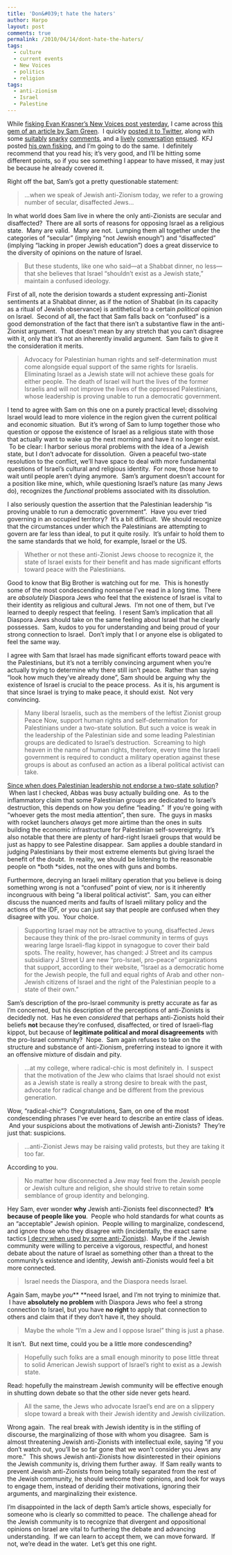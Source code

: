 ```yaml
---
title: 'Don&#039;t hate the haters'
author: Harpo
layout: post
comments: true
permalink: /2010/04/14/dont-hate-the-haters/
tags:
  - culture
  - current events
  - New Voices
  - politics
  - religion
tags:
  - anti-zionism
  - Israel
  - Palestine
---
```

While <a href="http://blog.newvoices.org/?p=3196" target="_blank">fisking Evan Krasner&#8217;s New Voices post yesterday</a>, I came across <a href="http://www.newvoices.org/opinion?id=0121" target="_blank">this gem of an article by Sam Green</a>.  I quickly <a href="http://twitter.com/renaissanceboy/status/12132986338" target="_blank">posted it to Twitter</a>, along with some <a href="http://twitter.com/renaissanceboy/status/12133053845" target="_blank">suitably</a> <a href="http://twitter.com/renaissanceboy/status/12133113267" target="_blank">snarky</a> <a href="http://twitter.com/renaissanceboy/status/12133157968" target="_blank">comments</a>, and a <a href="http://twitter.com/thewanderingjew/status/12133179751" target="_blank">lively</a> <a href="http://twitter.com/alanscottevil/status/12133478099" target="_blank">conversation</a> <a href="http://twitter.com/thewanderingjew/status/12133740645" target="_blank">ensued</a>.  KFJ posted <a href="http://www.judaismwithoutborders.org/2010/04/13/sam-green-is-a-littlegreen-at-this/" target="_blank">his own fisking</a>, and I&#8217;m going to do the same.  I definitely recommend that you read his; it&#8217;s very good, and I&#8217;ll be hitting some different points, so if you see something I appear to have missed, it may just be because he already covered it.

Right off the bat, Sam&#8217;s got a pretty questionable statement:

> &#8230;when we speak of Jewish anti-Zionism today, we refer to a growing number of secular, disaffected Jews&#8230;

In what world does Sam live in where the only anti-Zionists are secular and disaffected?  There are all sorts of reasons for opposing Israel as a religious state.  Many are valid.  Many are not.  Lumping them all together under the categories of &#8220;secular&#8221; (implying &#8220;not Jewish enough&#8221;) and &#8220;disaffected&#8221; (implying &#8220;lacking in proper Jewish education&#8221;) does a great disservice to the diversity of opinions on the nature of Israel.

> But these students, like one who said—at a Shabbat dinner, no less—that she believes that Israel “shouldn’t exist as a Jewish state,” maintain a confused ideology.

First of all, note the derision towards a student expressing anti-Zionist sentiments at a Shabbat dinner, as if the notion of Shabbat (in its capacity as a ritual of Jewish observance) is antithetical to a certain *political* opinion on Israel.  Second of all, the fact that Sam falls back on &#8220;confused&#8221; is a good demonstration of the fact that there isn&#8217;t a substantive flaw in the anti-Zionist argument.  That doesn&#8217;t mean by any stretch that you can&#8217;t disagree with it, only that it&#8217;s not an inherently invalid argument.  Sam fails to give it the consideration it merits.

> Advocacy for Palestinian human rights and self-determination must come alongside equal support of the same rights for Israelis. Eliminating Israel as a Jewish state will not achieve these goals for either people. The death of Israel will hurt the lives of the former Israelis and will not improve the lives of the oppressed Palestinians, whose leadership is proving unable to run a democratic government.

I tend to agree with Sam on this one on a purely practical level; dissolving Israel would lead to more violence in the region given the current political and economic situation.  But it&#8217;s wrong of Sam to lump together those who question or oppose the existence of Israel as a religious state with those that actually want to wake up the next morning and have it no longer exist.  To be clear: I harbor serious moral problems with the idea of a Jewish state, but I don&#8217;t advocate for dissolution.  Given a peaceful two-state resolution to the conflict, we&#8217;ll have space to deal with more fundamental questions of Israel&#8217;s cultural and religious identity.  For now, those have to wait until people aren&#8217;t dying anymore.  Sam&#8217;s argument doesn&#8217;t account for a position like mine, which, while questioning Israel&#8217;s nature (as many Jews do), recognizes the *functional* problems associated with its dissolution.

I also seriously question the assertion that the Palestinian leadership &#8220;is proving unable to run a democratic government&#8221;.  Have you ever tried governing in an occupied territory?  It&#8217;s a bit difficult.  We should recognize that the circumstances under which the Palestinians are attempting to govern are far less than ideal, to put it quite rosily.  It&#8217;s unfair to hold them to the same standards that we hold, for example, Israel or the US.

> Whether or not these anti-Zionist Jews choose to recognize it, the state of Israel exists for their benefit and has made significant efforts toward peace with the Palestinians.

Good to know that Big Brother is watching out for me.  This is honestly some of the most condescending nonsense I&#8217;ve read in a long time.  There are *absolutely* Diaspora Jews who feel that the existence of Israel is vital to their identity as religious and cultural Jews.  I&#8217;m not one of them, but I&#8217;ve learned to deeply respect that feeling.  I resent Sam&#8217;s implication that all Diaspora Jews should take on the same feeling about Israel that he clearly possesses.  Sam, kudos to you for understanding and being proud of your strong connection to Israel.  Don&#8217;t imply that I or anyone else is obligated to feel the same way.

I agree with Sam that Israel has made significant efforts toward peace with the Palestinians, but it&#8217;s not a terribly convincing argument when you&#8217;re actually trying to determine why there still isn&#8217;t peace.  Rather than saying &#8220;look how much they&#8217;ve already done&#8221;, Sam should be arguing why the existence of Israel is crucial to the peace process.  As it is, his argument is that since Israel is trying to make peace, it should exist.  Not very convincing.

> Many liberal Israelis, such as the members of the leftist Zionist group Peace Now, support human rights and self-determination for Palestinians under a two-state solution. But such a voice is weak in the leadership of the Palestinian side and some leading Palestinian groups are dedicated to Israel’s destruction.  Screaming to high heaven in the name of human rights, therefore, every time the Israeli government is required to conduct a military operation against these groups is about as confused an action as a liberal political activist can take.

<a href="http://www.nytimes.com/2009/11/12/world/middleeast/12abbas.html?_r=1" target="_blank">Since when does Palestinian leadership not endorse a two-state solution</a>?  When last I checked, Abbas was busy actually building one.  As to the inflammatory claim that some Palestinian groups are dedicated to Israel&#8217;s destruction, this depends on how you define &#8220;leading.&#8221;  If you&#8217;re going with &#8220;whoever gets the most media attention&#8221;, then sure.  The guys in masks with rocket launchers *always* get more airtime than the ones in suits building the economic infrastructure for Palestinian self-sovereignty.  It&#8217;s also notable that there are plenty of hard-right Israeli groups that would be just as happy to see Palestine disappear.  Sam applies a double standard in judging Palestinians by their most extreme elements but giving Israel the benefit of the doubt.  In reality, we should be listening to the reasonable people on *both *sides, not the ones with guns and bombs.

Furthermore, decrying an Israeli military operation that you believe is doing something wrong is not a &#8220;confused&#8221; point of view, nor is it inherently incongruous with being &#8220;a liberal political activist&#8221;.  Sam, you can either discuss the nuanced merits and faults of Israeli military policy and the actions of the IDF, or you can just say that people are confused when they disagree with you.  Your choice.

> Supporting Israel may not be attractive to young, disaffected Jews because they think of the pro-Israel community in terms of guys wearing large Israeli-flag kippot in synagogue to cover their bald spots. The reality, however, has changed: J Street and its campus subsidiary J Street U are new “pro-Israel, pro-peace” organizations that support, according to their website, “Israel as a democratic home for the Jewish people, the full and equal rights of Arab and other non-Jewish citizens of Israel and the right of the Palestinian people to a state of their own.”

Sam&#8217;s description of the pro-Israel community is pretty accurate as far as I&#8217;m concerned, but his description of the perceptions of anti-Zionists is decidedly not.  Has he even *considered* that perhaps anti-Zionists hold their beliefs **not** because they&#8217;re confused, disaffected, or tired of Israeli-flag kippot, but because of **legitimate political and moral disagreements** with the pro-Israel community?  Nope.  Sam again refuses to take on the structure and substance of anti-Zionism, preferring instead to ignore it with an offensive mixture of disdain and pity.

> &#8230;at my college, where radical-chic is most definitely in.  I suspect that the motivation of the Jew who claims that Israel should not exist as a Jewish state is really a strong desire to break with the past, advocate for radical change and be different from the previous generation.

Wow, &#8220;radical-chic&#8221;?  Congratulations, Sam, on one of the most condescending phrases I&#8217;ve ever heard to describe an entire class of ideas.  And your suspicions about the motivations of Jewish anti-Zionists?  They&#8217;re just that: suspicions.

> &#8230;anti-Zionist Jews may be raising valid protests, but they are taking it too far.

According to you.

> No matter how disconnected a Jew may feel from the Jewish people or Jewish culture and religion, she should strive to retain some semblance of group identity and belonging.

Hey Sam, ever wonder **why** Jewish anti-Zionists feel disconnected?  **It&#8217;s because of people like you**.  People who hold standards for what counts as an &#8220;acceptable&#8221; Jewish opinion.  People willing to marginalize, condescend, and ignore those who they disagree with (incidentally, the exact same tactics <a href="http://www.harpojaeger.com/2009/11/21/bds-a-threat-to-peace/" target="_blank">I decry when used by some anti-Zionists</a>).  Maybe if the Jewish community were willing to perceive a vigorous, respectful, and honest debate about the nature of Israel as something other than a threat to the community&#8217;s existence and identity, Jewish anti-Zionists would feel a bit more connected.

> Israel needs the Diaspora, and the Diaspora needs Israel.

Again Sam, maybe *you*** **need Israel, and I&#8217;m not trying to minimize that.  I have **absolutely no problem** with Diaspora Jews who feel a strong connection to Israel, but you have **no right** to apply that connection to others and claim that if they don&#8217;t have it, they should.

> Maybe the whole “I’m a Jew and I oppose Israel” thing is just a phase.

It isn&#8217;t.  But next time, could you be a little more condescending?

> Hopefully such folks are a small enough minority to pose little threat to solid American Jewish support of Israel’s right to exist as a Jewish state.

Read: hopefully the mainstream Jewish community will be effective enough in shutting down debate so that the other side never gets heard.

> All the same, the Jews who advocate Israel’s end are on a slippery slope toward a break with their Jewish identity and Jewish civilization.

Wrong again.  The real break with Jewish identity is in the stifling of discourse, the marginalizing of those with whom you disagree.  Sam is almost threatening Jewish anti-Zionists with intellectual exile, saying &#8220;if you don&#8217;t watch out, you&#8217;ll be so far gone that we won&#8217;t consider you Jews any more.&#8221;  This shows Jewish anti-Zionists how disinterested in their opinions the Jewish community is, driving them further away.  If Sam really wants to prevent Jewish anti-Zionists from being totally separated from the rest of the Jewish community, he should welcome their opinions, and look for ways to engage them, instead of deriding their motivations, ignoring their arguments, and marginalizing their existence.

I&#8217;m disappointed in the lack of depth Sam&#8217;s article shows, especially for someone who is clearly so committed to peace.  The challenge ahead for the Jewish community is to recognize that divergent and oppositional opinions on Israel are vital to furthering the debate and advancing understanding.  If we can learn to accept them, we can move forward.  If not, we&#8217;re dead in the water.  Let&#8217;s get this one right.